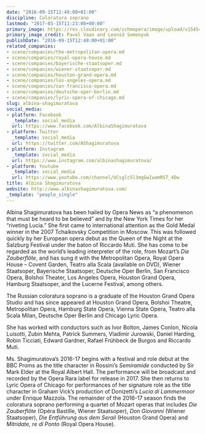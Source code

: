 ```yaml
---
date: "2016-09-15T12:48:00+01:00"
discipline: Coloratura soprano
lastmod: "2017-03-15T11:23:00+00:00"
primary_image: https://res.cloudinary.com/schmopera/image/upload/v1545409169/media/webhook-uploads/1473940071168/2016-09-15---Shagimuratova--pc---Pavel-Vaan-Leonid-Semenyuk.jpg.jpg
primary_image_credit: Pavel Vaan and Leonid Semenyuk
publishDate: "2016-09-15T12:48:00+01:00"
related_companies:
- scene/companies/the-metropolitan-opera.md
- scene/companies/royal-opera-house.md
- scene/companies/bayerische-staatsoper.md
- scene/companies/wiener-staatsoper.md
- scene/companies/houston-grand-opera.md
- scene/companies/los-angeles-opera.md
- scene/companies/san-francisco-opera.md
- scene/companies/deutsche-oper-berlin.md
- scene/companies/lyric-opera-of-chicago.md
slug: albina-shagimuratova
social_media:
- platform: Facebook
  _template: social_media
  url: https://www.facebook.com/AlbinaShagimuratova
- platform: Twitter
  _template: social_media
  url: https://twitter.com/AShagimuratova
- platform: Instagram
  _template: social_media
  url: https://www.instagram.com/albinashagimuratova/
- platform: Youtube
  _template: social_media
  url: https://www.youtube.com/channel/UCsglc5l3mgGwIwamRST_4Dw
title: Albina Shagimuratova
website: http://www.albinashagimuratova.com/
_template: "people_single"
---
```


Albina Shagimuratova has been hailed by Opera News as “a phenomenon that must be heard to be believed” and by the New York Times for her “riveting Lucia.” She first came to international attention as the Gold Medal winner in the 2007 Tchaikovsky Competition in Moscow. This was followed quickly by her European opera debut as the Queen of the Night at the Salzburg Festival under the baton of Riccardo Muti. She has come to be regarded as the world’s leading interpreter of the role, from Mozart’s *Die Zauberflöte*, and has sung it with the Metropolitan Opera, Royal Opera House – Covent Garden, Teatro alla Scala (available on DVD), Wiener Staatsoper, Bayerische Staatsoper, Deutsche Oper Berlin, San Francisco Opera, Bolshoi Theater, Los Angeles Opera, Houston Grand Opera, Hamburg Staatsoper, and the Lucerne Festival, among others.

The Russian coloratura soprano is a graduate of the Houston Grand Opera Studio and has since appeared at Houston Grand Opera, Bolshoi Theatre, Metropolitan Opera, Hamburg State Opera, Vienna State Opera, Teatro alla Scala Milan, Deutsche Oper Berlin and Chicago Lyric Opera.

She has worked with conductors such as Ivor Bolton, James Conlon, Nicola Luisotti, Zubin Mehta, Patrick Summers, Vladimir Jurowski, Daniel Harding, Robin Ticciati, Edward Gardner, Rafael Frühbeck de Burgos and Riccardo Muti.

Ms. Shagimuratova’s 2016-17 begins with a festival and role debut at the BBC Proms as the title character in Rossini’s *Semiramide* conducted by Sir Mark Elder at the Royal Albert Hall. The performance will be broadcast and recorded by the Opera Rara label for release in 2017. She then returns to Lyric Opera of Chicago for performances of her signature role as the title character in Graham Vick’s production of Donizetti’s *Lucia di Lammermoor* under Enrique Mazzola. The remainder of the 2016-17 season finds the coloratura soprano performing a quartet of Mozart operas that includes *Die Zauberflöte* (Opéra Bastille, Wiener Staatsoper), *Don Giovanni* (Wiener Staatsoper), *Die Entführung aus dem Serail* (Houston Grand Opera) and *Mitridate, re di Ponto* (Royal Opera House). 
